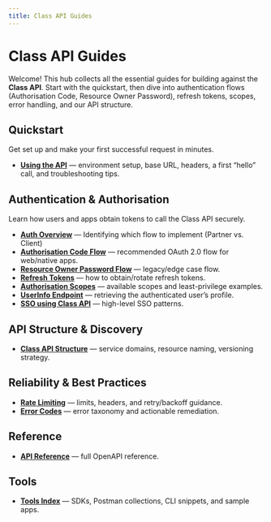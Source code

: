 ```yaml
---
title: Class API Guides
---
```


# Class API Guides

Welcome! This hub collects all the essential guides for building against the **Class API**. Start with the quickstart, then dive into authentication flows (Authorisation Code, Resource Owner Password), refresh tokens, scopes, error handling, and our API structure.

## Quickstart

Get set up and make your first successful request in minutes.

- **[Using the API](./class-api-structure.md)** — environment setup, base URL, headers, a first “hello” call, and troubleshooting tips.

## Authentication & Authorisation
Learn how users and apps obtain tokens to call the Class API securely.

- **[Auth Overview](./authorising-partner-application-api-access.md)** — Identifying which flow to implement (Partner vs. Client)
- **[Authorisation Code Flow](./authorization-code-flow.md)** — recommended OAuth 2.0 flow for web/native apps.
- **[Resource Owner Password Flow](./resource-owner-password-flow.md)** — legacy/edge case flow.
- **[Refresh Tokens](./refresh-tokens.md)** — how to obtain/rotate refresh tokens.
- **[Authorisation Scopes](./authorisation-scopes.md)** — available scopes and least-privilege examples.
- **[UserInfo Endpoint](./userinfo-endpoint.md)** — retrieving the authenticated user’s profile.
- **[SSO using Class API](./sso-using-class-api.md)** — high-level SSO patterns.

## API Structure & Discovery

- **[Class API Structure](./class-api-structure.md)** — service domains, resource naming, versioning strategy.

## Reliability & Best Practices

- **[Rate Limiting](./rate-limiting.md)** — limits, headers, and retry/backoff guidance.
- **[Error Codes](./error-codes.md)** — error taxonomy and actionable remediation.

## Reference

- **[API Reference](../apis)** — full OpenAPI reference.

## Tools

- **[Tools Index](../tools/)** — SDKs, Postman collections, CLI snippets, and sample apps.